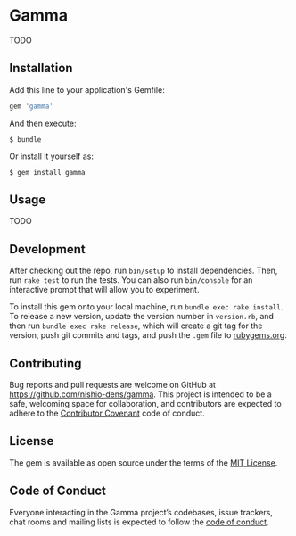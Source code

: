 # Gamma

TODO

## Installation

Add this line to your application's Gemfile:

```ruby
gem 'gamma'
```

And then execute:

    $ bundle

Or install it yourself as:

    $ gem install gamma

## Usage

TODO

## Development

After checking out the repo, run `bin/setup` to install dependencies. Then, run `rake test` to run the tests. You can also run `bin/console` for an interactive prompt that will allow you to experiment.

To install this gem onto your local machine, run `bundle exec rake install`. To release a new version, update the version number in `version.rb`, and then run `bundle exec rake release`, which will create a git tag for the version, push git commits and tags, and push the `.gem` file to [rubygems.org](https://rubygems.org).

## Contributing

Bug reports and pull requests are welcome on GitHub at https://github.com/nishio-dens/gamma. This project is intended to be a safe, welcoming space for collaboration, and contributors are expected to adhere to the [Contributor Covenant](http://contributor-covenant.org) code of conduct.

## License

The gem is available as open source under the terms of the [MIT License](https://opensource.org/licenses/MIT).

## Code of Conduct

Everyone interacting in the Gamma project’s codebases, issue trackers, chat rooms and mailing lists is expected to follow the [code of conduct](https://github.com/nishio-dens/gamma/blob/master/CODE_OF_CONDUCT.md).
